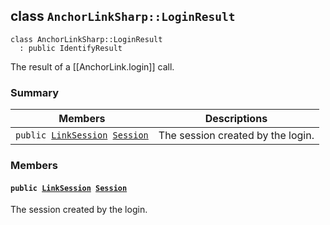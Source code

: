 ## class `AnchorLinkSharp::LoginResult` 

```
class AnchorLinkSharp::LoginResult
  : public IdentifyResult
```

The result of a [[AnchorLink.login]] call.

### Summary

 Members                        | Descriptions                                
--------------------------------|---------------------------------------------
`public `[`LinkSession`](.github/workflows/documentation/md/AnchorLinkSharp--LinkSession.md#class_anchor_link_sharp_1_1_link_session)` `[`Session`](#class_anchor_link_sharp_1_1_login_result_1a14ef31455c6bbcc06398fa9eb58b5bf1) | The session created by the login.

### Members

#### `public `[`LinkSession`](.github/workflows/documentation/md/AnchorLinkSharp--LinkSession.md#class_anchor_link_sharp_1_1_link_session)` `[`Session`](#class_anchor_link_sharp_1_1_login_result_1a14ef31455c6bbcc06398fa9eb58b5bf1) 

The session created by the login.

